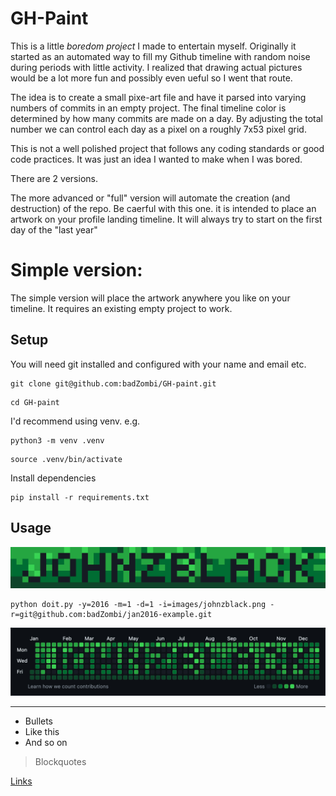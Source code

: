 # GH-Paint

This is a little _boredom project_ I made to entertain myself. Originally it started as an automated way to fill my Github timeline with random noise during periods with little activity. I realized that drawing actual pictures would be a lot more fun and possibly even ueful so I went that route. 

The idea is to create a small pixe-art file and have it parsed into varying numbers of commits in an empty project. The final timeline color is determined by how many commits are made on a day. By adjusting the total number we can control each day as a pixel on a roughly 7x53 pixel grid.

This is not a well polished project that follows any coding standards or good code practices. It was just an idea I wanted to make when I was bored.

There are 2 versions. 

The more advanced or "full" version will automate the creation (and destruction) of the repo. Be caerful with this one. it is intended to place an artwork on your profile landing timeline. It will always try to start on the first day of the "last year"

# Simple version:

The simple version will place the artwork anywhere you like on your timeline. It requires an existing empty project to work.

## Setup

You will need git installed and configured with your name and email etc.

```
git clone git@github.com:badZombi/GH-paint.git
```
```
cd GH-paint
```

I'd recommend using venv.
e.g.
```
python3 -m venv .venv
```
```
source .venv/bin/activate
```
Install dependencies
```
pip install -r requirements.txt
```

## Usage

![pixel art to be converted](https://raw.githubusercontent.com/badZombi/GH-paint/main/images/doc/johnzblack.jpg)
```
python doit.py -y=2016 -m=1 -d=1 -i=images/johnzblack.png -r=git@github.com:badZombi/jan2016-example.git
```
![pixel art to be converted](https://raw.githubusercontent.com/badZombi/GH-paint/main/images/doc/jan2016-dk.jpg)

----

- Bullets
- Like this
- And so on

> Blockquotes

[Links](http://like.so/)
